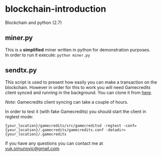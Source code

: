 # blockchain-introduction
Blockchain and python (2.7)

## miner.py
This is a **simplified** miner written in python for demonstration purposes.  
In order to run it execute: `python miner.py`

## sendtx.py
This script is used to present how easily you can make a transaction on the blockchain.
However in order for this to work you will need Gamecredits client synced and running in the background.
You can clone it from [here](https://github.com/gamecredits-project/GameCredits).

*Note:* Gamecredits client syncing can take a couple of hours.

In order to test it (with fake Gamecredits) you should start the client in regtest mode:
```
{your_location}/gamecredits/src/gamecreditsd -regtest -conf={your_location}/.gamecredits/gamecredits.conf -datadir={your_location}/.gamecredits
```

If you have any questions you can contact me at vuk.simunovic@gmail.com.
